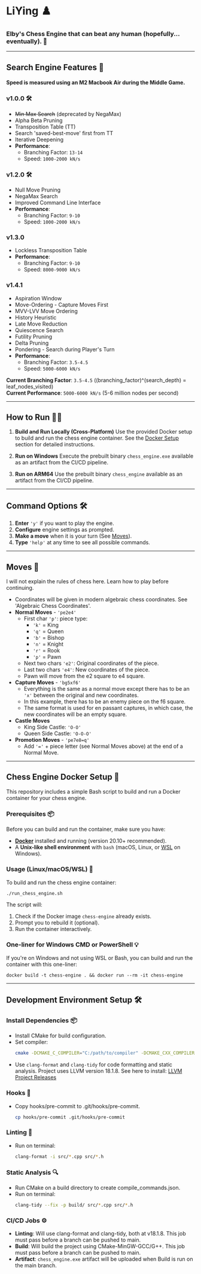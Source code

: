 # **LiYing** ♟️
### **Elby's Chess Engine that can beat any human (hopefully... eventually).** 🤖

---

## **Search Engine Features** 🔭

#### Speed is measured using an M2 Macbook Air during the Middle Game.
### **v1.0.0** 🛠️
- ~~Min Max Search~~ (deprecated by NegaMax)
- Alpha Beta Pruning
- Transposition Table (TT)
- Search 'saved-best-move' first from TT
- Iterative Deepening
- **Performance**:
  - Branching Factor: `13-14`
  - Speed: `1000-2000 kN/s`

### **v1.2.0** 🛠️
- Null Move Pruning
- NegaMax Search
- Improved Command Line Interface
- **Performance**:
  - Branching Factor: `9-10`
  - Speed: `1000-2000 kN/s`

### **v1.3.0**
- Lockless Transposition Table
- **Performance**:
  - Branching Factor: `9-10`
  - Speed: `8000-9000 kN/s`

### **v1.4.1**
- Aspiration Window
- Move-Ordering - Capture Moves First
- MVV-LVV Move Ordering
- History Heuristic
- Late Move Reduction
- Quiescence Search
- Futility Pruning
- Delta Pruning
- Pondering - Search during Player's Turn
- **Performance**:
  - Branching Factor: `3.5-4.5`
  - Speed: `5000-6000 kN/s`

**Current Branching Factor**: `3.5-4.5` ((branching_factor)^(search_depth) = leaf_nodes_visited)
<br/>
**Current Performance**: `5000-6000 kN/s` (5-6 million nodes per second)

---

## **How to Run** 🏃‍♂️

1. **Build and Run Locally (Cross-Platform)**
   Use the provided Docker setup to build and run the chess engine container. See the [Docker Setup](#chess-engine-docker-setup) section for detailed instructions.

2. **Run on Windows**
   Execute the prebuilt binary `chess_engine.exe` available as an artifact from the CI/CD pipeline.

3. **Run on ARM64**
   Use the prebuilt binary `chess_engine` available as an artifact from the CI/CD pipeline.

---

## **Command Options** 🛠️

1. **Enter** `'y'` if you want to play the engine.
2. **Configure** engine settings as prompted.
3. **Make a move** when it is your turn (See [Moves](#moves)).
4. **Type** `'help'` at any time to see all possible commands.

---

## **Moves** 💃

I will not explain the rules of chess here. Learn how to play before continuing.
- Coordinates will be given in modern algebraic chess coordinates. See 'Algebraic Chess Coordinates'.
- **Normal Moves** - `'pe2e4'`
  - First char `'p'`: piece type:
    - `'k'` = King
    - `'q'` = Queen
    - `'b'` = Bishop
    - `'n'` = Knight
    - `'r'` = Rook
    - `'p'` = Pawn
  - Next two chars `'e2'`: Original coordinates of the piece.
  - Last two chars `'e4'`: New coordinates of the piece.
  - Pawn will move from the e2 square to e4 square.
- **Capture Moves** - `'bg5xf6'`
  - Everything is the same as a normal move except there has to be an `'x'` between the original and new coordinates.
  - In this example, there has to be an enemy piece on the f6 square.
  - The same format is used for en passant captures, in which case, the new coordinates will be an empty square.
- **Castle Moves**
  - King Side Castle: `'O-O'`
  - Queen Side Castle: `'O-O-O'`
- **Promotion Moves** - `'pe7e8=q'`
  - Add `'='` + piece letter (see Normal Moves above) at the end of a Normal Move.

---

## **Chess Engine Docker Setup** 🧠

This repository includes a simple Bash script to build and run a Docker container for your chess engine.

### **Prerequisites** 📦

Before you can build and run the container, make sure you have:

- **[Docker](https://www.docker.com/)** installed and running (version 20.10+ recommended).
- A **Unix-like shell environment** with `bash` (macOS, Linux, or [WSL](https://learn.microsoft.com/en-us/windows/wsl/) on Windows).

### **Usage (Linux/macOS/WSL)** 🚀

To build and run the chess engine container:

```bash
./run_chess_engine.sh
```

The script will:

1. Check if the Docker image `chess-engine` already exists.
2. Prompt you to rebuild it (optional).
3. Run the container interactively.

### **One-liner for Windows CMD or PowerShell** 💡

If you're on Windows and not using WSL or Bash, you can build and run the container with this one-liner:

```
docker build -t chess-engine . && docker run --rm -it chess-engine
```
---

## **Development Environment Setup** 🛠️

### **Install Dependencies** 📦

- Install CMake for build configuration.
- Set compiler:
  ```bash
  cmake -DCMAKE_C_COMPILER="C:/path/to/compiler" -DCMAKE_CXX_COMPILER="C:/path/to/compiler++"
  ```
- Use `clang-format` and `clang-tidy` for code formatting and static analysis. Project uses LLVM version 18.1.8. See here to install: [LLVM Project Releases](https://github.com/llvm/llvm-project/releases/tag/llvmorg-18.1.8)

### **Hooks** 🔗

- Copy hooks/pre-commit to .git/hooks/pre-commit.
  ```bash
  cp hooks/pre-commit .git/hooks/pre-commit
  ```

### **Linting** 🧹

- Run on terminal:
  ```bash
  clang-format -i src/*.cpp src/*.h
  ```

### **Static Analysis** 🔍

- Run CMake on a build directory to create compile_commands.json.
- Run on terminal:
  ```bash
  clang-tidy --fix -p build/ src/*.cpp src/*.h
  ```

### **CI/CD Jobs** ⚙️

- **Linting**: Will use clang-format and clang-tidy, both at v18.1.8. This job must pass before a branch can be pushed to main.
- **Build**: Will build the project using CMake-MinGW-GCC/G++. This job must pass before a branch can be pushed to main.
- **Artifact**: `chess_engine.exe` artifact will be uploaded when Build is run on the main branch.





